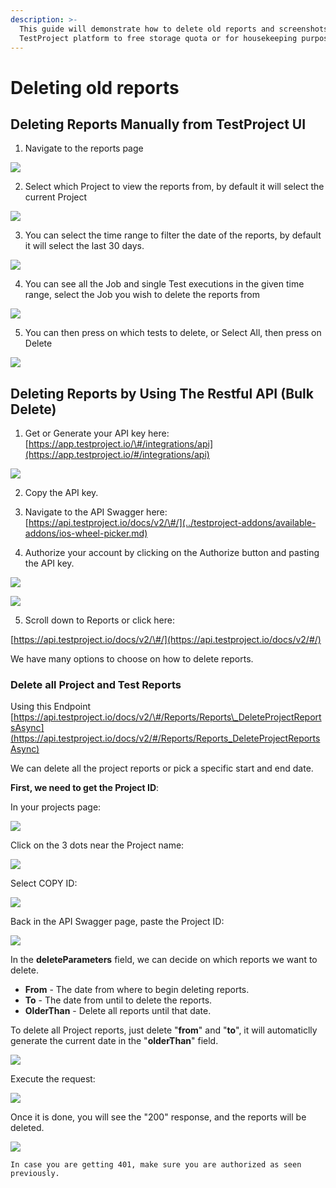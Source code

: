 ```yaml
---
description: >-
  This guide will demonstrate how to delete old reports and screenshots from
  TestProject platform to free storage quota or for housekeeping purposes
---
```


# Deleting old reports

## Deleting Reports Manually from TestProject UI

1. Navigate to the reports page

![](../.gitbook/assets/image%20%28166%29.png)

2.  Select which Project to view the reports from, by default it will select the current Project

![](../.gitbook/assets/image%20%28220%29.png)

3. You can select the time range to filter the date of the reports, by default it will select the last 30 days.

![](../.gitbook/assets/image%20%28192%29.png)

4. You can see all the Job and single Test executions in the given time range, select the Job you wish to delete the reports from



![](../.gitbook/assets/image%20%28156%29.png)

5. You can then press on which tests to delete, or Select All, then press on Delete

![](../.gitbook/assets/image%20%28171%29.png)



## Deleting Reports by Using The Restful API \(Bulk Delete\)

1. Get or Generate your API key here: [https://app.testproject.io/\#/integrations/api](https://app.testproject.io/#/integrations/api)

![](../.gitbook/assets/image%20%28126%29.png)

2. Copy the API key.

3. Navigate to the API Swagger here: [https://api.testproject.io/docs/v2/\#/](../testproject-addons/available-addons/ios-wheel-picker.md)

4. Authorize your account by clicking on the Authorize button and pasting the API key.

![](../.gitbook/assets/image%20%28135%29.png)

![](../.gitbook/assets/image%20%28223%29.png)



5. Scroll down to Reports or click here: 

[https://api.testproject.io/docs/v2/\#/](https://api.testproject.io/docs/v2/#/)

We have many options to choose on how to delete reports.

### Delete all Project and Test Reports

Using this Endpoint [https://api.testproject.io/docs/v2/\#/Reports/Reports\_DeleteProjectReportsAsync](https://api.testproject.io/docs/v2/#/Reports/Reports_DeleteProjectReportsAsync)

We can delete all the project reports or pick a specific start and end date.

**First, we need to get the Project ID**:

In your projects page:

![](../.gitbook/assets/image%20%28147%29.png)

Click on the 3 dots near the Project name:



![](../.gitbook/assets/image%20%28222%29.png)

Select COPY ID:

![](../.gitbook/assets/image%20%28178%29.png)



Back in the API Swagger page, paste the Project ID:

![](../.gitbook/assets/image%20%28107%29.png)

In the **deleteParameters** field, we can decide on which reports we want to delete.

* **From** - The date from where to begin deleting reports.
* **To** - The date from until to delete the reports.
* **OlderThan** - Delete all reports until that date.

To delete all Project reports, just delete "**from**" and "**to**", it will automaticlly generate the current date in the "**olderThan**" field.

![](../.gitbook/assets/image%20%2872%29.png)



Execute the request:

![](../.gitbook/assets/image%20%28130%29.png)

Once it is done, you will see the "200" response, and the reports will be deleted.

![](../.gitbook/assets/image%20%2889%29.png)

`In case you are getting 401, make sure you are authorized as seen previously.`



